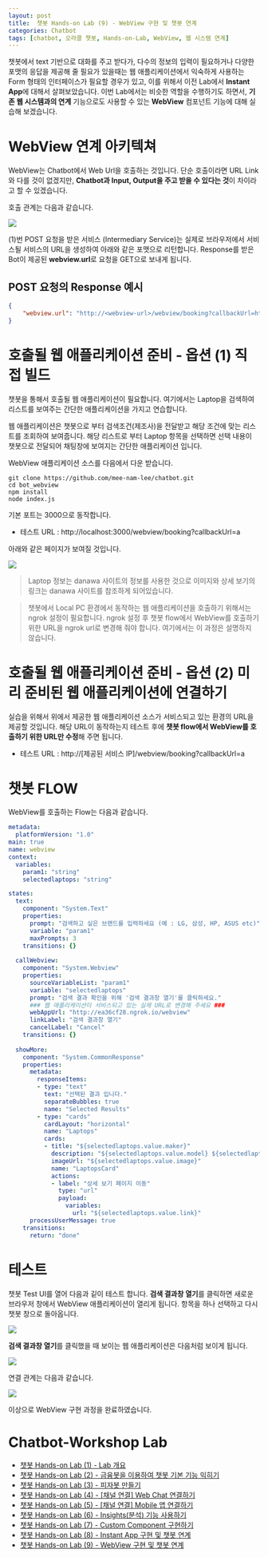```yaml
---
layout: post
title:  챗봇 Hands-on Lab (9) - WebView 구현 및 챗봇 연계
categories: Chatbot
tags: [chatbot, 오라클 챗봇, Hands-on-Lab, WebView, 웹 시스템 연계]
---
```


챗봇에서 text 기반으로 대화를 주고 받다가, 다수의 정보의 입력이 필요하거나 다양한 포맷의 응답을 제공해 줄 필요가 있을때는 웹 애플리케이션에서 익숙하게 사용하는 Form 형태의 인터페이스가 필요할 경우가 있고, 이를 위해서 이전 Lab에서 **Instant App**에 대해서 살펴보았습니다. 이번 Lab에서는 비슷한 역할을 수행하기도 하면서, **기존 웹 시스템과의 연계** 기능으로도 사용할 수 있는 **WebView** 컴포넌트 기능에 대해 실습해 보겠습니다. 

# WebView 연계 아키텍쳐
WebView는 Chatbot에서 Web Url을 호출하는 것입니다. 단순 호출이라면 URL Link와 다를 것이 없겠지만, **Chatbot과 Input, Output을 주고 받을 수 있다는 것**이 차이라고 할 수 있겠습니다.

호출 관계는 다음과 같습니다.

![](/assets/images/chatbot_lecture/webview/00_call_flow.png)

(1)번 POST 요청을 받은 서비스 (Intermediary Service)는 실제로 브라우저에서 서비스될 서비스의 URL을 생성하여 아래와 같은 포맷으로 리턴합니다.
Response를 받은 Bot이 제공된 **webview.url**로 요청을 GET으로 보내게 됩니다.

## POST 요청의 Response 예시

```json
{
    "webview.url": "http://<webview-url>/webview/booking?callbackUrl=http://<bot-url>/connectors/v1/callback?state=cb5443 . .. 2c&param1=samsung"
}
```


# 호출될 웹 애플리케이션 준비 - 옵션 (1) 직접 빌드

챗봇을 통해서 호출될 웹 애플리케이션이 필요합니다. 여기에서는 Laptop을 검색하여 리스트를 보여주는 간단한 애플리케이션을 가지고 연습합니다.

웹 애플리케이션은 챗봇으로 부터 검색조건(제조사)을 전달받고 해당 조건에 맞는 리스트를 조회하여 보여줍니다. 
해당 리스트로 부터 Laptop 항목을 선택하면 선택 내용이 챗봇으로 전달되어 채팅창에 보여지는 간단한 애플리케이션 입니다.

WebView 애플리케이션 소스를 다음에서 다운 받습니다.

```
git clone https://github.com/mee-nam-lee/chatbot.git
cd bot_webview 
npm install
node index.js
```
기본 포트는 3000으로 동작합니다.

- 테스트 URL : http://localhost:3000/webview/booking?callbackUrl=a

아래와 같은 페이지가 보여질 것입니다.

![](/assets/images/chatbot_lecture/webview/04_webview_test.png)

>
> Laptop 정보는 danawa 사이트의 정보를 사용한 것으로 이미지와 상세 보기의 링크는 danawa 사이트를 참조하게 되어있습니다.
>

> 챗봇에서 Local PC 환경에서 동작하는 웹 애플리케이션을 호출하기 위해서는 ngrok 설정이 필요합니다.
> ngrok 설정 후 챗봇 flow에서 WebView를 호출하기 위한 URL을 ngrok url로 변경해 줘야 합니다.
> 여기에서는 이 과정은 설명하지 않습니다. 

# 호출될 웹 애플리케이션 준비 - 옵션 (2) 미리 준비된 웹 애플리케이션에 연결하기

실습을 위해서 위에서 제공한 웹 애플리케이션 소스가 서비스되고 있는 환경의 URL을 제공할 것입니다. 해당 URL이 동작하는지 테스트 후에 **챗봇 flow에서 WebView를 호출하기 위한 URL만 수정**해 주면 됩니다.

- 테스트 URL : http://[제공된 서비스 IP]/webview/booking?callbackUrl=a

# 챗봇 FLOW

WebView를 호출하는 Flow는 다음과 같습니다.

```yaml
metadata:
  platformVersion: "1.0"
main: true
name: webview
context:
  variables:
    param1: "string"
    selectedlaptops: "string"

states: 
  text:
    component: "System.Text"
    properties:
      prompt: "검색하고 싶은 브랜드를 입력하세요 (예 : LG, 삼성, HP, ASUS etc)"
      variable: "param1"
      maxPrompts: 3
    transitions: {}           
      
  callWebview:
    component: "System.Webview"
    properties:
      sourceVariableList: "param1"
      variable: "selectedlaptops"
      prompt: "검색 결과 확인을 위해 '검색 결과창 열기'를 클릭하세요."
      ### 웹 애플리케이션이 서비스되고 있는 실제 URL로 변경해 주세요 ###
      webAppUrl: "http://ea36cf28.ngrok.io/webview" 
      linkLabel: "검색 결과창 열기"
      cancelLabel: "Cancel"
    transitions: {}  
    
  showMore: 
    component: "System.CommonResponse"
    properties:
      metadata:
        responseItems:
        - type: "text"
          text: "선택된 결과 입니다."
          separateBubbles: true
          name: "Selected Results"
        - type: "cards"
          cardLayout: "horizontal"
          name: "Laptops"
          cards:
          - title: "${selectedlaptops.value.maker}"
            description: "${selectedlaptops.value.model} ${selectedlaptops.value.spec} ${selectedlaptops.value.weight} ${selectedlaptops.value.price}"
            imageUrl: "${selectedlaptops.value.image}"
            name: "LaptopsCard"
            actions:
            - label: "상세 보기 페이지 이동"
              type: "url"
              payload:
                variables:
                  url: "${selectedlaptops.value.link}"                
      processUserMessage: true
    transitions:
      return: "done"  
```

# 테스트

챗봇 Test UI를 열어 다음과 깉이 테스트 합니다. 
**검색 결과창 열기**를 클릭하면 새로운 브라우저 창에서 WebView 애플리케이션이 열리게 됩니다.
항목을 하나 선택하고 다시 챗봇 창으로 돌아옵니다.

![](/assets/images/chatbot_lecture/webview/01_bot_testui.png)

**검색 결과창 열기**를 클릭했을 때 보이는 웹 애플리케이션은 다음처럼 보이게 됩니다.

![](/assets/images/chatbot_lecture/webview/02_webview.png)

연결 관계는 다음과 같습니다.

![](/assets/images/chatbot_lecture/webview/03_test.png)

이상으로 WebView 구현 과정을 완료하였습니다.

# Chatbot-Workshop Lab 
* [챗봇 Hands-on Lab (1) - Lab 개요](/chatbot/2019/챗봇-Hands-on-Lab_1/)
* [챗봇 Hands-on Lab (2) - 금융봇을 이용하여 챗봇 기본 기능 익히기](/chatbot/2019/챗봇-Hands-on-Lab_2/)
* [챗봇 Hands-on Lab (3) - 피자봇 만들기 ](/chatbot/2019/챗봇-Hands-on-Lab_3/)
* [챗봇 Hands-on Lab (4) - [채널 연결] Web Chat 연결하기](/chatbot/2019/챗봇-Hands-on-Lab_4/)
* [챗봇 Hands-on Lab (5) - [채널 연결] Mobile 앱 연결하기](/chatbot/2019/챗봇-Hands-on-Lab_5/)
* [챗봇 Hands-on Lab (6) - Insights(분석) 기능 사용하기](/chatbot/2019/챗봇-Hands-on-Lab_6/)
* [챗봇 Hands-on Lab (7) - Custom Component 구현하기](/chatbot/2019/챗봇-Hands-on-Lab_7/)
* [챗봇 Hands-on Lab (8) - Instant App 구현 및 챗봇 연계](/chatbot/2019/챗봇-Hands-on-Lab_8/)
* [챗봇 Hands-on Lab (9) - WebView 구현 및 챗봇 연계](/chatbot/2019/챗봇-Hands-on-Lab_9/)